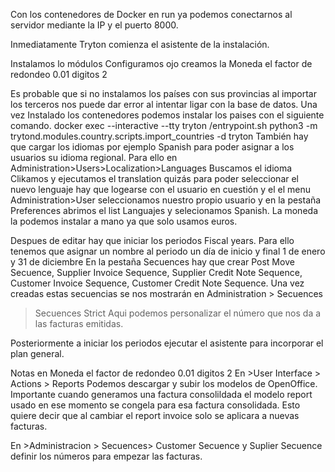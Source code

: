 Con los contenedores de Docker en run ya podemos conectarnos al servidor mediante la IP y el puerto 8000.

Inmediatamente Tryton comienza el asistente de la instalación.

Instalamos lo módulos
Configuramos ojo creamos la Moneda el factor de redondeo 0.01 digitos 2


Es probable que si no instalamos los países con sus provincias al importar los terceros nos puede dar error al intentar ligar con la base de datos.
Una vez Instalado los contenedores podemos instalar los paises con el siguiente comando.
docker exec --interactive --tty tryton /entrypoint.sh python3 -m trytond.modules.country.scripts.import_countries -d tryton
También hay que cargar los idiomas por ejemplo Spanish para poder asignar a los usuarios su idioma regional.
Para ello en Administration>Users>Localization>Languages
Buscamos el idioma Clikamos y ejecutamos el translation quizás para poder seleccionar el nuevo lenguaje hay que logearse con el usuario en cuestión y el el menu Administration>User seleccionamos nuestro propio usuario y en la pestaña Preferences abrimos el list Languajes y selecionamos Spanish.
La moneda la podemos instalar a mano ya que solo usamos euros.

Despues de editar hay que iniciar los periodos Fiscal years.
Para ello tenemos que asignar un nombre al periodo un día de inicio y final 1 de enero y 31 de diciembre
En la pestaña Secuences hay que crear Post Move Secuence, Supplier Invoice Sequence, Supplier Credit Note Sequence, Customer Invoice Sequence, Customer Credit Note Sequence.
Una vez creadas estas secuencias se nos mostrarán en Administration > Secuences
> Secuences Strict Aqui podemos personalizar el número que nos da a las facturas emitidas.

Posteriormente a iniciar los periodos ejecutar el asistente para incorporar el plan general.

Notas en 
Moneda el factor de redondeo 0.01 digitos 2
En >User Interface > Actions > Reports Podemos descargar y subir los modelos de OpenOffice.
Importante cuando generamos una factura consolildada el modelo report usado en ese momento se congela para esa factura consolidada. Esto quiere decir que al cambiar el report invoice solo se aplicara a nuevas facturas.

En >Administracion > Secuences> Customer Secuence y Suplier Secuence definir los números para empezar las facturas.

